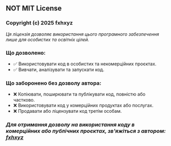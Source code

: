 ## NOT MIT License

### Copyright (c) 2025 fxhxyz

_Ця ліцензія дозволяє використання цього програмного забезпечення лише для особистих та освітніх цілей._

### Що дозволено:

+ ✅ Використовувати код в особистих та некомерційних проєктах.
+ ✅ Вивчати, аналізувати та запускати код.

### Що заборонено без дозволу автора:

+ ❌ Копіювати, поширювати та публікувати код, повністю або частково.
+ ❌ Використовувати код у комерційних продуктах або послугах.
+ ❌ Продавати або ліцензувати код третім особам.

### _Для отримання дозволу на використання коду в комерційних або публічних проєктах, зв'яжіться з автором: [fxhxyz](https://t.me/fxhxyz)_
